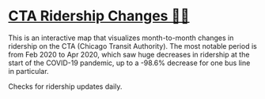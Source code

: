 # [CTA Ridership Changes 🚌🚅](https://jbelian.github.io/cta-ridership-changes/)

This is an interactive map that visualizes month-to-month changes in ridership on the CTA (Chicago Transit Authority). The most notable period is from Feb 2020 to Apr 2020, which saw huge decreases in ridership at the start of the COVID-19 pandemic, up to a -98.6% decrease for one bus line in particular.

Checks for ridership updates daily.
